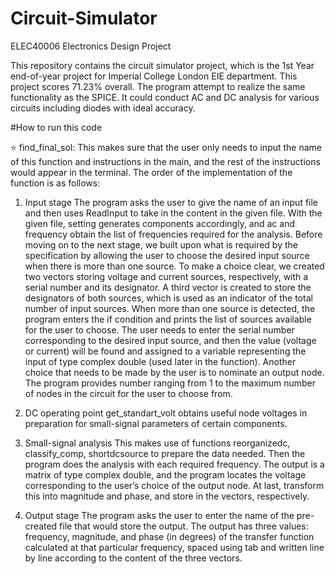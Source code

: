 # Circuit-Simulator
ELEC40006 Electronics Design Project 

This repository contains the circuit simulator project, which is the 1st Year end-of-year project for Imperial College London EIE department. This project scores 71.23% overall. The program attempt to realize the same functionality as the SPICE. It could conduct AC and DC analysis for various circuits including diodes with ideal accuracy. 

#How to run this code

:star: find_final_sol: This makes sure that the user only needs to input the name of this function and instructions in the main, and the rest of the instructions would appear in the terminal. The order of the implementation of the function is as follows: 

1) Input stage
The program asks the user to give the name of an input file and then uses ReadInput to take in the content in the given file. With the given file, setting generates components accordingly, and ac and frequency obtain the list of frequencies required for the analysis. Before moving on to the next stage, we built upon what is required by the specification by allowing the user to choose the desired input source when there is more than one source. To make a choice clear, we created two vectors storing voltage and current sources, respectively, with a serial number and its designator. A third vector is created to store the designators of both sources, which is used as an indicator of the total number of input sources. When more than one source is detected, the program enters the if condition and prints the list of sources available for the user to choose. The user needs to enter the serial number corresponding to the desired input source, and then the value (voltage or current) will be found and assigned to a variable representing the input of type complex double (used later in the function). Another choice that needs to be made by the user is to nominate an output node. The program provides number ranging from 1 to the maximum number of nodes in the circuit for the user to choose from.

2) DC operating point
get_standart_volt obtains useful node voltages in preparation for small-signal parameters of certain components.

3) Small-signal analysis
This makes use of functions reorganizedc, classify_comp, shortdcsource to prepare the data needed. Then the program does the analysis with each required frequency. The output is a matrix of type complex double, and the program locates the voltage corresponding to the user’s choice of the output node. At last, transform this into magnitude and phase, and store in the vectors, respectively.

4) Output stage
The program asks the user to enter the name of the pre-created file that would store the output. The output has three values: frequency, magnitude, and phase (in degrees) of the transfer function calculated at that particular frequency, spaced using tab and written line by line according to the content of the three vectors.
